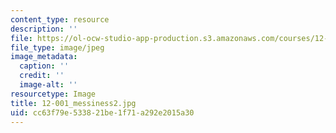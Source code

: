 ```yaml
---
content_type: resource
description: ''
file: https://ol-ocw-studio-app-production.s3.amazonaws.com/courses/12-001-introduction-to-geology-fall-2013/cc63f79e533821be1f71a292e2015a30_12-001_messiness2.jpg
file_type: image/jpeg
image_metadata:
  caption: ''
  credit: ''
  image-alt: ''
resourcetype: Image
title: 12-001_messiness2.jpg
uid: cc63f79e-5338-21be-1f71-a292e2015a30
---
```

